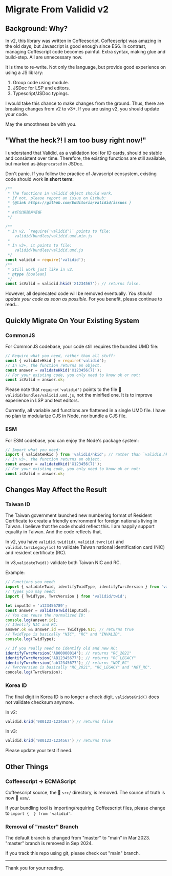 # Migrate From Validid v2

## Background: Why?

In v2, this library was written in Coffeescript. Coffeescript was amazing in the old days, but Javascript is good enough since ES6. In contrast, managing Coffescript code becomes painful. Extra syntax, making glue and build-step. All are unnecessary now.

It is time to re-write. Not only the language, but provide good experience on using a JS library:

1. Group code using module.
2. JSDoc for LSP and editors.
3. Typescript/JSDoc typings.

I would take this chance to make changes from the ground. Thus, there are breaking changes from v2 to v3+. If you are using v2, you should update your code.

May the smoothness be with you.

## "What the heck?! I am too busy right now!"

I understand that Validid, as a validation tool for ID cards, should be stable and consistent over time. Therefore, the existing functions are still available, but marked as `@deprecated` in JSDoc.

Don't panic. If you follow the practice of Javascript ecosystem, existing code should work **in short term**:

```js
/**
 * The functions in validid object should work.
 * If not, please report an issue on Github:
 * {@link https://github.com/Edditoria/validid/issues }
 *
 * #好似係除非唔係
 */

/**
 * In v2, `require('validid')` points to file:
    validid/bundles/validid.umd.min.js
 *
 * In v3+, it points to file:
    validid/bundles/validid.umd.js
 */
const validid = require('validid');
/**
 * Still work just like in v2.
 * @type {boolean}
 */
const isValid = validid.hkid('X1234567'); // returns false.
```

However, all deprecated code will be removed eventually. *You should update your code as soon as possible*. For you benefit, please continue to read...

## Quickly Migrate On Your Existing System

### CommonJS

For CommonJS codebase, your code still requires the bundled UMD file:

```js
// Require what you need, rather than all stuff:
const { validateHkid } = require('validid');
// In v3+, the function returns an object.
const answer = validateHkid('X123456(7)');
// For your existing code, you only need to know ok or not:
const isValid = answer.ok;
```

Please note that `require('validid')` points to the file :file_folder: `validid/bundles/validid.umd.js`, not the minified one. It is to improve experience in LSP and text editors.

Currently, all variable and functions are flattened in a single UMD file. I have no plan to modularize CJS in Node, nor bundle a CJS file.

### ESM

For ESM codebase, you can enjoy the Node's package system:

```js
// Import what you need:
import { validateHkid } from 'validid/hkid'; // rather than `validid.hkid()`.
// In v3+, the function returns an object.
const answer = validateHkid('X123456(7)');
// For your existing code, you only need to know ok or not:
const isValid = answer.ok;
```

## Changes May Affect the Result

### Taiwan ID

The Taiwan government launched new numbering format of Resident Certificate to create a friendly environment for foreign nationals living in Taiwan. I believe that the code should reflect this. I am happily support equality in Taiwan. And the code reflects that.

In v2, you have `validid.twid(id)`, `validid.twrc(id)` and `validid.twrcLegacy(id)` to validate Taiwan national identification card (NIC) and resident certificate (RC).

In v3,`validateTwid()` validate both Taiwan NIC and RC.

Example:

```js
// Functions you need:
import { validateTwid, identifyTwidType, identifyTwrcVersion } from 'validid/twid';
// Types you may need:
import { TwidType, TwrcVersion } from 'validid/twid';

let inputId = 'a123456789';
const answer = validateTwid(inputId);
// You can reuse the normalized ID:
console.log(answer.id);
// Identify NIC and RC:
answer.ok && answer.id === TwidType.NIC; // returns true
// TwidType is basically "NIC", "RC" and "INVALID".
console.log(TwidType);

// If you really need to identify old and new RC:
identifyTwrcVersion('A800000014'); // returns "RC_2021"
identifyTwrcVersion('AB12345677'); // returns "RC_LEGACY"
identifyTwrcVersion('ab12345677'); // returns "NOT_RC"
// TwrcVersion is basically "RC_2021", "RC_LEGACY" and "NOT_RC".
conosle.log(TwrcVersion);
```

### Korea ID

The final digit in Korea ID is no longer a check digit. `validateKrid()` does not validate checksum anymore.

In v2:

```js
validid.krid('980123-1234567') // returns false
```

In v3:

```js
validid.krid('980123-1234567') // returns true
```

Please update your test if need.

## Other Things

### Coffeescript → ECMAScript

Coffeescript source, the :file_folder: `src/` directory, is removed. The source of truth is now :file_folder: `esm/`.

If your bundling tool is importing/requiring Coffeescript files, please change to `import {  } from 'validid'`.

### Removal of "master" Branch

The default branch is changed from "master" to "main" in Mar 2023. "master" branch is removed in Sep 2024.

If you track this repo using git, please check out "main" branch.

---

Thank you for your reading.
